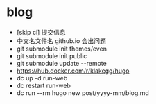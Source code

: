 # blog

- [skip ci] 提交信息
- 中文名文件名 github.io 会出问题
- git submodule init themes/even
- git submodule init public
- git submodule update --remote
- https://hub.docker.com/r/klakegg/hugo
- dc up -d run-web
- dc restart run-web
- dc run --rm hugo new post/yyyy-mm/blog.md

